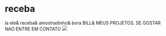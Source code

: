 # receba
la ele& receba& amostradinho& bora BILL&
MEUS PROJETOS. SE GOSTAR NAO ENTRE EM CONTATO
![](https://tenor.com/pt-BR/view/15-vini-vini-jr-vinicius-junior-the-best-gif-16977980606960768160)

